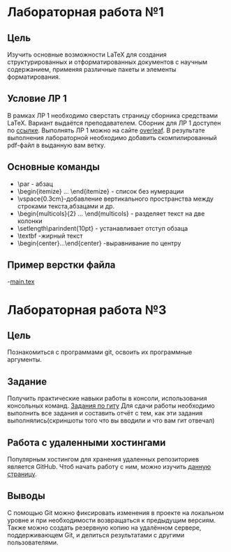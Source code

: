 # Лабораторная работа №1

## Цель
Изучить основные возможности LaTeX для создания структурированных и отформатированных документов с научным содержанием, применяя различные пакеты и элементы форматирования.

## Условие ЛР 1
В рамках ЛР 1 необходимо сверстать страницу сборника средствами LaTeX. Вариант выдаётся преподавателем. Сборник для ЛР 1 доступен по [ссылке](https://proc.ostis.net/proc/Proceedings%20OSTIS-2024.pdf).
Выполнять ЛР 1 можно на сайте [overleaf](https://www.overleaf.com). В результате выполнения лабораторной необходимо добавить скомпилированный pdf-файл в выданную вам ветку.

## Основные команды
- \par - абзац
- \begin{itemize} ... \end{itemize} - список без нумерации
- \vspace{0.3cm}-добавление вертикального пространства между строками текста,абзацами и др.
- \begin{multicols}{2} ... \end{multicols} - разделяет текст на две колонки
- \setlength\parindent{10pt} - устанавливает отступ обзаца
- \textbf -жирный текст
- \begin{center}...\end{center} -выравнивание по центру

## Пример верстки файла
-[main.tex]()

# Лабораторная работа №3

## Цель
Познакомиться с программами git, освоить их программные аргументы.

## Задание
Получить практические навыки работы в консоли, использования консольных команд.
[Задания по гиту](https://docs.google.com/document/d/1pkqZWOlte5j6PuPpz7w03tPkw64ctuUwELoI-qctYVQ/edit?tab=t.0)
Для сдачи работы необходимо выполнить все задания и составить отчёт с тем, как эти задания выполнялись(скриншоты того что вы вводили и что вам гит отвечал)

## Работа с удаленными хостингами
Популярным хостингом для хранения удаленных репозиториев является GitHub. Чтоб начать работу с ним, можно изучить [данную страницу](https://ru.hexlet.io/courses/intro_to_git/lessons/github/theory_unit).

## Выводы
С помощью Git можно фиксировать изменения в проекте на локальном уровне и при необходимости возвращаться к предыдущим версиям. Также можно создать резервную копию на удалённом сервере, поддерживающем Git, и делиться результатами с другими пользователями.



